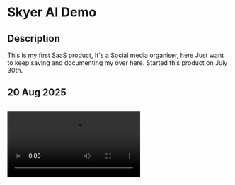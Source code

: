# Skyer AI Demo

## Description

This is my first SaaS product, It's a Social media organiser, here Just want to keep saving and documenting my over here. Started this product on July 30th. 


## 20 Aug 2025

<video controls src="Skyler First MVP Demo-1.mp4" title="Title"></video>
---